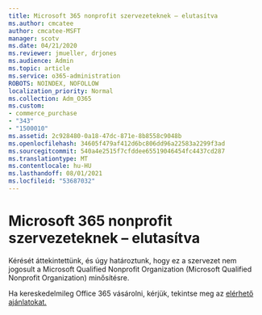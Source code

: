 ```yaml
---
title: Microsoft 365 nonprofit szervezeteknek – elutasítva
ms.author: cmcatee
author: cmcatee-MSFT
manager: scotv
ms.date: 04/21/2020
ms.reviewer: jmueller, drjones
ms.audience: Admin
ms.topic: article
ms.service: o365-administration
ROBOTS: NOINDEX, NOFOLLOW
localization_priority: Normal
ms.collection: Adm_O365
ms.custom:
- commerce_purchase
- "343"
- "1500010"
ms.assetid: 2c928480-0a18-47dc-871e-8b8558c9048b
ms.openlocfilehash: 34605f479af412d6bc806dd96a22583a2299f3ad
ms.sourcegitcommit: 540a4e2515f7cfddee65519046454fc4437cd287
ms.translationtype: MT
ms.contentlocale: hu-HU
ms.lasthandoff: 08/01/2021
ms.locfileid: "53687032"
---
```

# <a name="microsoft-365-for-nonprofits---declined"></a>Microsoft 365 nonprofit szervezeteknek – elutasítva

Kérését áttekintettünk, és úgy határoztunk, hogy ez a szervezet nem jogosult a Microsoft Qualified Nonprofit Organization (Microsoft Qualified Nonprofit Organization) minősítésre.
  
Ha kereskedelmileg Office 365 vásárolni, kérjük, tekintse meg az [elérhető ajánlatokat.](https://portal.office.com/AdminPortal/Home)

